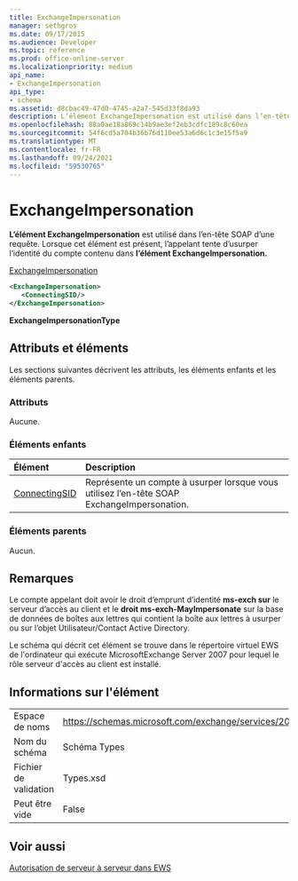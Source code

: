 ```yaml
---
title: ExchangeImpersonation
manager: sethgros
ms.date: 09/17/2015
ms.audience: Developer
ms.topic: reference
ms.prod: office-online-server
ms.localizationpriority: medium
api_name:
- ExchangeImpersonation
api_type:
- schema
ms.assetid: d8cbac49-47d0-4745-a2a7-545d33f8da93
description: L’élément ExchangeImpersonation est utilisé dans l’en-tête SOAP d’une requête. Lorsque cet élément est présent, l’appelant tente d’usurper l’identité du compte contenu dans l’élément ExchangeImpersonation.
ms.openlocfilehash: 88a0ae18a869c14b9ae3ef2eb3cdfc189c8c60ea
ms.sourcegitcommit: 54f6cd5a704b36b76d110ee53a6d6c1c3e15f5a9
ms.translationtype: MT
ms.contentlocale: fr-FR
ms.lasthandoff: 09/24/2021
ms.locfileid: "59530765"
---
```

# <a name="exchangeimpersonation"></a>ExchangeImpersonation

**L’élément ExchangeImpersonation** est utilisé dans l’en-tête SOAP d’une requête. Lorsque cet élément est présent, l’appelant tente d’usurper l’identité du compte contenu dans **l’élément ExchangeImpersonation.** 
  
[ExchangeImpersonation](exchangeimpersonation.md)
  
```xml
<ExchangeImpersonation>
   <ConnectingSID/>
</ExchangeImpersonation>
```

 **ExchangeImpersonationType**
## <a name="attributes-and-elements"></a>Attributs et éléments

Les sections suivantes décrivent les attributs, les éléments enfants et les éléments parents.
  
### <a name="attributes"></a>Attributs

Aucune.
  
### <a name="child-elements"></a>Éléments enfants

|**Élément**|**Description**|
|:-----|:-----|
|[ConnectingSID](connectingsid.md) <br/> |Représente un compte à usurper lorsque vous utilisez l’en-tête SOAP ExchangeImpersonation.  <br/> |
   
### <a name="parent-elements"></a>Éléments parents

Aucun.
  
## <a name="remarks"></a>Remarques

Le compte appelant doit avoir le droit d’emprunt d’identité **ms-exch sur** le serveur d’accès au client et le **droit ms-exch-MayImpersonate** sur la base de données de boîtes aux lettres qui contient la boîte aux lettres à usurper ou sur l’objet Utilisateur/Contact Active Directory. 
  
Le schéma qui décrit cet élément se trouve dans le répertoire virtuel EWS de l'ordinateur qui exécute MicrosoftExchange Server 2007 pour lequel le rôle serveur d'accès au client est installé.
  
## <a name="element-information"></a>Informations sur l'élément

|||
|:-----|:-----|
|Espace de noms  <br/> |https://schemas.microsoft.com/exchange/services/2006/types  <br/> |
|Nom du schéma  <br/> |Schéma Types  <br/> |
|Fichier de validation  <br/> |Types.xsd  <br/> |
|Peut être vide  <br/> |False  <br/> |
   
## <a name="see-also"></a>Voir aussi



[Autorisation de serveur à serveur dans EWS](https://msdn.microsoft.com/library/f1610a20-672d-448b-8c00-5b0fbcaf31cb%28Office.15%29.aspx)

